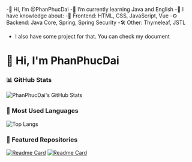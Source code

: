 
-👋 Hi, I’m @PhanPhucDai
-🌱 I’m currently learning Java and English
-🧠 I have knowledge about:
     -🎨 Frontend: HTML, CSS, JavaScript, Vue
     -⚙️ Backend: Java Core, Spring, Spring Security
     -🛠️ Other: Thymeleaf, JSTL
- I also have some project for that. You can check my document

# 👋 Hi, I'm PhanPhucDai

### 📊 GitHub Stats
![PhanPhucDai's GitHub Stats](https://github-readme-stats.vercel.app/api?username=PhanPhucDai&show_icons=true&theme=radical)

### 🌟 Most Used Languages
![Top Langs](https://github-readme-stats.vercel.app/api/top-langs/?username=PhanPhucDai&layout=compact&theme=tokyonight)

### 🚀 Featured Repositories
[![Readme Card](https://github-readme-stats.vercel.app/api/pin/?username=PhanPhucDai&repo=WebBanSach_Backend&theme=tokyonight)](https://github.com/PhanPhucDai/WebBanSach_Backend)
[![Readme Card](https://github-readme-stats.vercel.app/api/pin/?username=PhanPhucDai&repo=WebBanSach_Fronend&theme=tokyonight)](https://github.com/PhanPhucDai/WebBanSach_Fronend)

